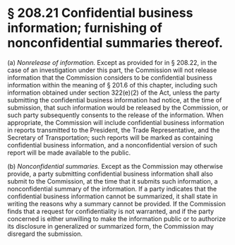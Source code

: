 # § 208.21   Confidential business information; furnishing of nonconfidential summaries thereof.

(a) *Nonrelease of information.* Except as provided for in § 208.22, in the case of an investigation under this part, the Commission will not release information that the Commission considers to be confidential business information within the meaning of § 201.6 of this chapter, including such information obtained under section 322(e)(2) of the Act, unless the party submitting the confidential business information had notice, at the time of submission, that such information would be released by the Commission, or such party subsequently consents to the release of the information. When appropriate, the Commission will include confidential business information in reports transmitted to the President, the Trade Representative, and the Secretary of Transportation; such reports will be marked as containing confidential business information, and a nonconfidential version of such report will be made available to the public.


(b) *Nonconfidential summaries.* Except as the Commission may otherwise provide, a party submitting confidential business information shall also submit to the Commission, at the time that it submits such information, a nonconfidential summary of the information. If a party indicates that the confidential business information cannot be summarized, it shall state in writing the reasons why a summary cannot be provided. If the Commission finds that a request for confidentiality is not warranted, and if the party concerned is either unwilling to make the information public or to authorize its disclosure in generalized or summarized form, the Commission may disregard the submission.






